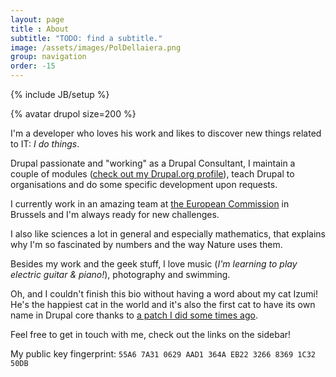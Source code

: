 ```yaml
---
layout: page
title : About
subtitle: "TODO: find a subtitle."
image: /assets/images/PolDellaiera.png
group: navigation
order: -15
---
```

{% include JB/setup %}

<div class="float-left img-thumbnail page-illustration">
{% avatar drupol size=200 %}
</div>

I'm a developer who loves his work and likes to discover new things related to IT: *I do things*.

Drupal passionate and "working" as a Drupal Consultant, I maintain a couple of modules ([check out my Drupal.org profile](https://drupal.org/u/pol)), teach Drupal to organisations and do some specific development upon requests.

I currently work in an amazing team at [the European Commission](https://www.drupal.org/european-commission) in Brussels and I'm always ready for new challenges.

I also like sciences a lot in general and especially mathematics, that explains why I'm so fascinated by numbers and the way Nature uses them.

Besides my work and the geek stuff, I love music (_I'm learning to play electric guitar & piano!_), photography and swimming.

Oh, and I couldn't finish this bio without having a word about my cat Izumi! He's the happiest cat in the world and it's also the first cat to have its own name in Drupal core thanks to [a patch I did some times ago](https://api.drupal.org/api/drupal/modules%21system%21system.api.php/function/hook_system_theme_engine_info/7.x).

Feel free to get in touch with me, check out the links on the sidebar!

My public key fingerprint: `55A6 7A31 0629 AAD1 364A EB22 3266 8369 1C32 50DB`
